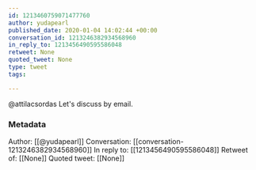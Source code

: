 ```yaml
---
id: 1213460759071477760
author: yudapearl
published_date: 2020-01-04 14:02:44 +00:00
conversation_id: 1213246382934568960
in_reply_to: 1213456490595586048
retweet: None
quoted_tweet: None
type: tweet
tags:

---
```


@attilacsordas Let's discuss by email.

### Metadata

Author: [[@yudapearl]]
Conversation: [[conversation-1213246382934568960]]
In reply to: [[1213456490595586048]]
Retweet of: [[None]]
Quoted tweet: [[None]]
